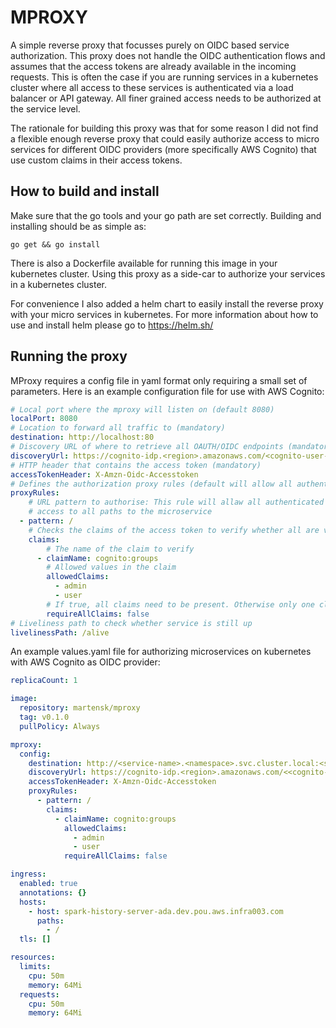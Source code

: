 # MPROXY
A simple reverse proxy that focusses purely on OIDC based service authorization. This proxy does not handle the OIDC 
authentication flows and assumes that the access tokens are already available in the incoming requests. This is often
the case if you are running services in a kubernetes cluster where all access to these services is authenticated via a 
load balancer or API gateway. All finer grained access needs to be authorized at the service level.

The rationale for building this proxy was that for some reason I did not find a flexible enough reverse proxy that 
could easily authorize access to micro services for different OIDC providers (more specifically AWS Cognito) that 
use custom claims in their access tokens.

## How to build and install
Make sure that the go tools and your go path are set correctly. Building and installing should be as simple as:
```shell script
go get && go install
```
There is also a Dockerfile available for running this image in your kubernetes cluster. Using this proxy as a side-car
to authorize your services in a kubernetes cluster.

For convenience I also added a helm chart to easily install the reverse proxy with your micro services in kubernetes.
For more information about how to use and install helm please go to https://helm.sh/

## Running the proxy
MProxy requires a config file in yaml format only requiring a small set of parameters. Here is an example configuration
file for use with AWS Cognito:

```yaml
# Local port where the mproxy will listen on (default 8080)
localPort: 8080
# Location to forward all traffic to (mandatory)
destination: http://localhost:80
# Discovery URL of where to retrieve all OAUTH/OIDC endpoints (mandatory)
discoveryUrl: https://cognito-idp.<region>.amazonaws.com/<cognito-user-pool-id>
# HTTP header that contains the access token (mandatory)
accessTokenHeader: X-Amzn-Oidc-Accesstoken
# Defines the authorization proxy rules (default will allow all authenticated traffic)
proxyRules:
    # URL pattern to authorise: This rule will allaw all authenticated users that are in the cognito group admin OR user 
    # access to all paths to the microservice 
  - pattern: /
    # Checks the claims of the access token to verify whether all are valid
    claims:
        # The name of the claim to verify
      - claimName: cognito:groups
        # Allowed values in the claim
        allowedClaims:
          - admin
          - user
        # If true, all claims need to be present. Otherwise only one claim is required
        requireAllClaims: false
# Liveliness path to check whether service is still up
livelinessPath: /alive
```

An example values.yaml file for authorizing microservices on kubernetes with AWS Cognito as OIDC provider:
```yaml
replicaCount: 1

image:
  repository: martensk/mproxy
  tag: v0.1.0
  pullPolicy: Always

mproxy:
  config:
    destination: http://<service-name>.<namespace>.svc.cluster.local:<service-port>
    discoveryUrl: https://cognito-idp.<region>.amazonaws.com/<<cognito-user-pool-id>>
    accessTokenHeader: X-Amzn-Oidc-Accesstoken
    proxyRules:
      - pattern: /
        claims:
          - claimName: cognito:groups
            allowedClaims:
              - admin
              - user
            requireAllClaims: false

ingress:
  enabled: true
  annotations: {}
  hosts:
    - host: spark-history-server-ada.dev.pou.aws.infra003.com
      paths:
        - /
  tls: []

resources:
  limits:
    cpu: 50m
    memory: 64Mi
  requests:
    cpu: 50m
    memory: 64Mi
```
